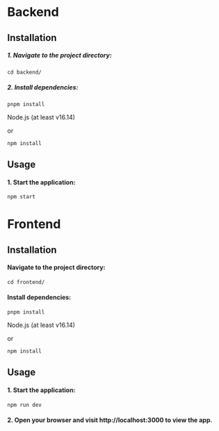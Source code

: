 # Backend

## Installation

##### 1. Navigate to the project directory:

`cd backend/`

##### 2. Install dependencies:

`pnpm install`

Node.js (at least v16.14)

or

`npm install`

## Usage

#### 1. Start the application:

`npm start`

# Frontend

## Installation

#### Navigate to the project directory:

`cd frontend/`

#### Install dependencies:

`pnpm install`

Node.js (at least v16.14)

or

`npm install`

## Usage

#### 1. Start the application:

`npm run dev`

#### 2. Open your browser and visit http://localhost:3000 to view the app.
